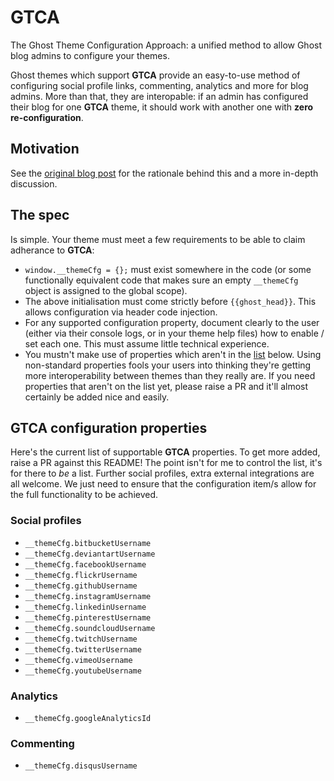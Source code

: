 # GTCA
The Ghost Theme Configuration Approach: a unified method to allow Ghost blog admins to configure your themes.

Ghost themes which support __GTCA__ provide an easy-to-use method of configuring social profile links, commenting, analytics and more for blog admins. More than that, they are interopable: if an admin has configured their blog for one __GTCA__ theme, it should work with another one with __zero re-configuration__.

## Motivation
See the [original blog post](http://unwttng.com/introducing-gtca-make-your-ghost-themes-super-configurable/) for the rationale behind this and a more in-depth discussion.

## The spec
Is simple. Your theme must meet a few requirements to be able to claim adherance to __GTCA__:

* `window.__themeCfg = {};` must exist somewhere in the code (or some functionally equivalent code that makes sure an empty `__themeCfg` object is assigned to the global scope).
* The above initialisation must come strictly before `{{ghost_head}}`. This allows configuration via header code injection.
* For any supported configuration property, document clearly to the user (either via their console logs, or in your theme help files) how to enable / set each one. This must assume little technical experience.
* You mustn't make use of properties which aren't in the [list](#gtca-configuration-properties) below. Using non-standard properties fools your users into thinking they're getting more interoperability between themes than they really are. If you need properties that aren't on the list yet, please raise a PR and it'll almost certainly be added nice and easily.

## GTCA configuration properties
Here's the current list of supportable __GTCA__ properties. To get more added, raise a PR against this README! The point isn't for me to control the list, it's for there to _be_ a list. Further social profiles, extra external integrations are all welcome. We just need to ensure that the configuration item/s allow for the full functionality to be achieved.

### Social profiles
* `__themeCfg.bitbucketUsername`
* `__themeCfg.deviantartUsername`
* `__themeCfg.facebookUsername`
* `__themeCfg.flickrUsername`
* `__themeCfg.githubUsername`
* `__themeCfg.instagramUsername`
* `__themeCfg.linkedinUsername`
* `__themeCfg.pinterestUsername`
* `__themeCfg.soundcloudUsername`
* `__themeCfg.twitchUsername`
* `__themeCfg.twitterUsername`
* `__themeCfg.vimeoUsername`
* `__themeCfg.youtubeUsername`

### Analytics
* `__themeCfg.googleAnalyticsId`

### Commenting
* `__themeCfg.disqusUsername`
